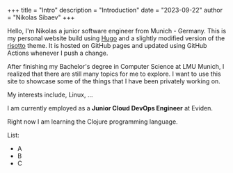 +++
title = "Intro"
description = "Introduction"
date = "2023-09-22"
author = "Nikolas Sibaev"
+++

Hello, I'm Nikolas a junior software engineer from Munich - Germany. 
This is my personal website build using [Hugo](https://gohugo.io/) and a 
slightly modified version of the [risotto](https://risotto.joeroe.io/) theme.
It is hosted on GitHub pages and updated using GitHub Actions whenever I push a change.

After finishing my Bachelor's degree in Computer Science at LMU Munich, 
I realized that there are still many topics for me to explore. 
I want to use this site to showcase some of the things that I have been privately working on.

My interests include, Linux, ...

I am currently employed as a **Junior Cloud DevOps Engineer** at Eviden.

Right now I am learning the Clojure programming language.

List:
* A
* B
* C

